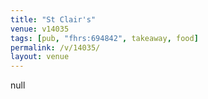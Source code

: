 ```yaml
---
title: "St Clair's"
venue: v14035
tags: [pub, "fhrs:694842", takeaway, food]
permalink: /v/14035/
layout: venue
---
```

null